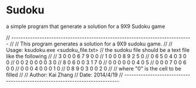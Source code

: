 Sudoku
======



a simple program that generate a solution for a 9X9 Sudoku game

// -----------------------------------------------------------------------------
//
// This program generates a solution for a 9X9 sudoku game.
//
// Usage: ksudoku.exe <sudoku_file.txt>
// the sudoku file should be a text file like the following
//
// 3 0 0 0 6 7 9 0 0
// 1 0 0 0 8 9 2 5 0
// 0 6 5 0 4 0 3 0 0
// 0 0 2 0 0 0 0 3 0
// 8 0 6 0 0 3 1 7 0
// 0 0 0 0 0 0 4 0 5
// 0 0 0 7 0 0 6 0 0
// 0 0 0 4 0 0 0 1 0
// 0 8 9 0 3 0 0 2 0
//
// where "0" is the cell to be filled
//
// Author:  Kai Zhang
// Date:    2014/4/19
// ----------------------------------------------------------------------------
